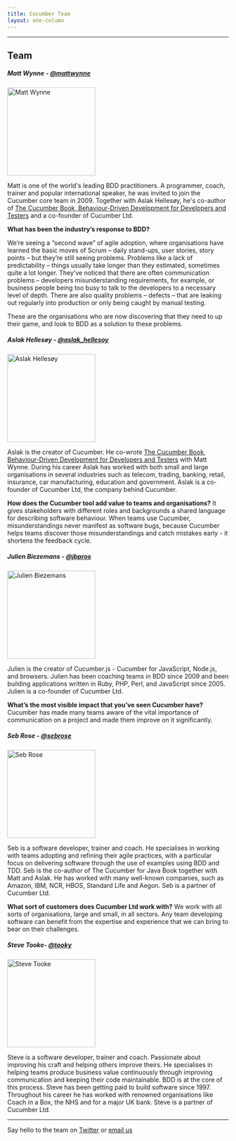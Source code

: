 ```yaml
---
title: Cucumber Team
layout: one-column
---
```

----

## Team

##### Matt Wynne - [@mattwynne](https://twitter.com/mattwynne)
<img src="https://cucumber.io/images/headshots/matt.jpg" alt="Matt Wynne" style="width:200px;height:200px;">

Matt is one of the world's leading BDD practitioners. A programmer, coach, trainer and popular international speaker, he was invited to join the Cucumber core team in 2009. Together with Aslak Hellesøy, he's co-author of [The Cucumber Book, Behaviour-Driven Development for Developers and Testers](https://pragprog.com/book/hwcuc2/the-cucumber-book-second-edition) and a co-founder of Cucumber Ltd.

**What has been the industry’s response to BDD?**

We’re seeing a “second wave” of agile adoption, where organisations have learned the basic moves of Scrum – daily stand-ups, user stories, story points – but they’re still seeing problems. Problems like a lack of predictability – things usually take longer than they estimated, sometimes quite a lot longer. They’ve noticed that there are often communication problems – developers misunderstanding requirements, for example, or business people being too busy to talk to the developers to a necessary level of depth. There are also quality problems – defects – that are leaking out regularly into production or only being caught by manual testing.

These are the organisations who are now discovering that they need to up their game, and look to BDD as a solution to these problems.


##### Aslak Hellesøy - [@aslak_hellesoy](https://twitter.com/aslak_hellesøy)
<img src="https://cucumber.io/images/headshots/aslak.jpg" alt="Aslak Hellesøy" style="width:200px;height:200px;">

Aslak is the creator of Cucumber. He co-wrote [The Cucumber Book, Behaviour-Driven Development for Developers and Testers](https://pragprog.com/book/hwcuc2/the-cucumber-book-second-edition) with Matt Wynne. During his career Aslak has worked with both small and large organisations in several industries such as telecom, trading, banking, retail, insurance, car manufacturing, education and government. Aslak is a co-founder of Cucumber Ltd, the company behind Cucumber.

**How does the Cucumber tool add value to teams and organisations?**
It gives stakeholders with different roles and backgrounds a shared language for describing software behaviour. When teams use Cucumber, misunderstandings never manifest as software bugs, because Cucumber helps teams discover those misunderstandings and catch mistakes early - it shortens the feedback cycle. 


##### Julien Biezemans - [@jbpros](https://twitter.com/jbpros)
<img src="https://cucumber.io/images/headshots/julien-headshot400.jpg" alt="Julien Biezemans" style="width:200px;height:200px;">

Julien is the creator of Cucumber.js - Cucumber for JavaScript, Node.js, and
browsers. Julien has been coaching teams in BDD since 2009 and been building applications written in Ruby, PHP, Perl, and JavaScript since 2005. Julien is a co-founder of Cucumber Ltd.

**What’s the most visible impact that you’ve seen Cucumber have?**
Cucumber has made many teams aware of the vital importance of communication on a project and made them improve on it significantly.


##### Seb Rose - [@sebrose](https://twitter.com/sebrose)
<img src="https://cucumber.io/images/headshots/sebrose-headshot400.jpg" alt="Seb Rose" style="width:200px;height:200px;">

Seb is a software developer, trainer and coach. He specialises in working with teams adopting and refining their agile practices, with a particular focus on delivering software through the use of examples using BDD and TDD. Seb is the co-author of The Cucumber for Java Book together with Matt and Aslak. He has worked with many well-known companies, such as Amazon, IBM, NCR, HBOS, Standard Life and Aegon. Seb is a partner of Cucumber Ltd.

**What sort of customers does Cucumber Ltd work with?**
We work with all sorts of organisations, large and small, in all sectors. Any team developing software can benefit from the expertise and experience that we can bring to bear on their challenges.


##### Steve Tooke- [@tooky](https://twitter.com/tooky)
<img src="https://cucumber.io/images/headshots/tooky-headshot400.jpg" alt="Steve Tooke" style="width:200px;height:200px;">

Steve is a software developer, trainer and coach. Passionate about improving his craft and helping others improve theirs. He specialises in helping teams produce business value continuously through improving communication and keeping their code maintainable. BDD is at the core of this process. Steve has been getting paid to build software since 1997. Throughout his career he has worked with renowned organisations like Coach in a Box, the NHS and for a major UK bank. Steve is a partner of Cucumber Ltd.

----

Say hello to the team on [Twitter](https://twitter.com/cucumberbdd) or <a href="mailto:hello@cucumber.io?Subject=Hello" target="_top">email us</a>

